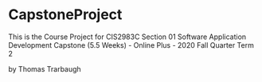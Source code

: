 # CapstoneProject

This is the Course Project for CIS2983C Section 01 Software Application Development Capstone (5.5 Weeks) - Online Plus - 2020 Fall Quarter Term 2

by Thomas Trarbaugh
